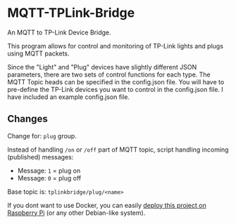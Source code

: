 # MQTT-TPLink-Bridge
An MQTT to TP-Link Device Bridge.

This program allows for control and monitoring of TP-Link lights and plugs using MQTT packets.

Since the "Light" and "Plug" devices have slightly different JSON parameters, there are two sets of control functions for each type. The MQTT Topic heads can be specified in the config.json file. You will have to pre-define the TP-Link devices you want to control in the config.json file. I have included an example config.json file.

## Changes

Change for: `plug` group. 

Instead of handling `/on` or `/off` part of MQTT topic, script handling incoming (published) messages:
* Message: `1` = plug on
* Message: `0` = plug off

Base topic is: `tplinkbridge/plug/<name>`

If you dont want to use Docker, you can easily [deploy this project on Raspberry Pi](README-RaspberryPi.md) (or any other Debian-like system).
